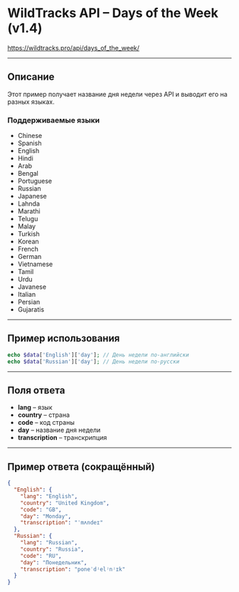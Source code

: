 # WildTracks API – Days of the Week (v1.4)

https://wildtracks.pro/api/days_of_the_week/

---

## Описание
Этот пример получает название дня недели через API и выводит его на разных языках.

### Поддерживаемые языки
- Chinese  
- Spanish  
- English  
- Hindi  
- Arab  
- Bengal  
- Portuguese  
- Russian  
- Japanese  
- Lahnda  
- Marathi  
- Telugu  
- Malay  
- Turkish  
- Korean  
- French  
- German  
- Vietnamese  
- Tamil  
- Urdu  
- Javanese  
- Italian  
- Persian  
- Gujaratis  

---

## Пример использования
```php
echo $data['English']['day']; // День недели по-английски
echo $data['Russian']['day']; // День недели по-русски
```

---

## Поля ответа
- **lang** – язык  
- **country** – страна  
- **code** – код страны  
- **day** – название дня недели  
- **transcription** – транскрипция  

---

## Пример ответа (сокращённый)
```json
{
  "English": {
    "lang": "English",
    "country": "United Kingdom",
    "code": "GB",
    "day": "Monday",
    "transcription": "ˈmʌndeɪ"
  },
  "Russian": {
    "lang": "Russian",
    "country": "Russia",
    "code": "RU",
    "day": "Понедельник",
    "transcription": "poneˈdʲelʲnʲɪk"
  }
}
```
